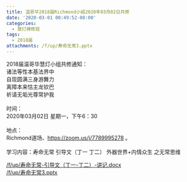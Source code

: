 ```yaml
---
title: 温哥华2018届Richmond小组2020年03月02日共修
date: '2020-03-01 00:49:52-08:00'
categories:
  - 慧灯禅修班
tags:
  - 2018届
attachments: /f/up/寿命无常3.pptx
---
```

2018届温哥华慧灯小组共修通知：\
诸法等性本基法界中\
自现圆满三身游舞力\
离障本来怙主龙钦巴\
祈请无垢光尊常护我\
\
时间：\
2020年03月02日 星期一，下午6：30\
\
地点：\
Richmond道场、<https://zoom.us/j/7789995278> 。\
\
学习内容：寿命无常 引导文（丁一 丁二） 外器世界+内情众生 之无常思维

[/f/up/寿命无常-引导文（丁一-丁二）-讲记.docx](/f/up/寿命无常-引导文（丁一-丁二）-讲记.docx)  
[/f/up/寿命无常3.pptx](/f/up/寿命无常3.pptx)
